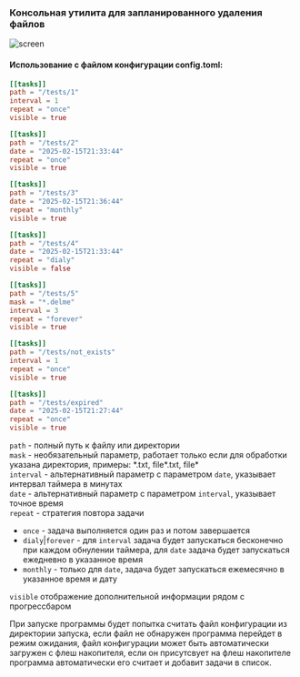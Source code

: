 ### Консольная утилита для запланированного удаления файлов
![screen](https://github.com/user-attachments/assets/25787f71-0d22-44f5-a284-7fcaf6a327d1)

#### Использование с файлом конфигурации config.toml:  
``` toml
[[tasks]]
path = "/tests/1"
interval = 1
repeat = "once"
visible = true

[[tasks]]
path = "/tests/2"
date = "2025-02-15T21:33:44"
repeat = "once"
visible = true

[[tasks]]
path = "/tests/3"
date = "2025-02-15T21:36:44"
repeat = "monthly"
visible = true

[[tasks]]
path = "/tests/4"
date = "2025-02-15T21:33:44"
repeat = "dialy"
visible = false

[[tasks]]
path = "/tests/5"
mask = "*.delme"
interval = 3
repeat = "forever"
visible = true

[[tasks]]
path = "/tests/not_exists"
interval = 1
repeat = "once"
visible = true

[[tasks]]
path = "/tests/expired"
date = "2025-02-15T21:27:44"
repeat = "once"
visible = true
```

`path` - полный путь к файлу или директории  
`mask` - необязательный параметр, работает только если для обработки указана директория, примеры: \*.txt, file\*.txt, file\*  
`interval` - альтернативный параметр с параметром `date`, указывает интервал таймера в минутах  
`date` - альтернативный параметр с параметром `interval`, указывает точное время  
`repeat` - стратегия повтора задачи  
- `once` - задача выполняется один раз и потом завершается  
- `dialy`|`forever` - для `interval` задача будет запускаться бесконечно при каждом обнулении таймера, для `date` задача будет запускаться ежедневно в указанное время  
- `monthly` - только для `date`, задача будет запускаться ежемесячно в указанное время и дату  

`visible` отображение дополнительной информации рядом с прогрессбаром  

При запуске программы будет попытка считать файл конфигурации из директории запуска, если файл не обнаружен программа перейдет в режим ожидания, файл конфигурации может быть автоматически загружен с флеш накопителя, если он присутсвует на флеш накопителе программа автоматически его считает и добавит задачи в список. 

